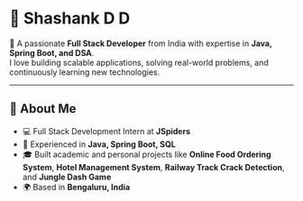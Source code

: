 # 👋 Shashank D D

🚀 A passionate **Full Stack Developer** from India with expertise in **Java, Spring Boot, and DSA**.  
I love building scalable applications, solving real-world problems, and continuously learning new technologies.  

---

## 🌱 About Me
- 💻 Full Stack Development Intern at **JSpiders**  
- 🔭 Experienced in **Java, Spring Boot, SQL**  
- 🎓 Built academic and personal projects like **Online Food Ordering System**, **Hotel Management System**, **Railway Track Crack Detection**, and **Jungle Dash Game**  
- 🌍 Based in **Bengaluru, India**  